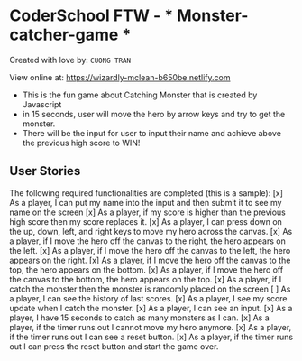 # CoderSchool FTW - * Monster-catcher-game *

Created with love by: `CUONG TRAN`
  
View online at: https://wizardly-mclean-b650be.netlify.com
  
* This is the fun game about Catching Monster that is created by Javascript
* in 15 seconds, user will move the hero by arrow keys and try to get the monster.
* There will be the input for user to input their name and achieve above the previous high score to WIN!

## User Stories

The following required functionalities are completed (this is a sample):
[x] As a player, I can put my name into the input and then submit it to see my name on the screen
[x] As a player, if my score is higher than the previous high score then my score replaces it.
[x] As a player, I can press down on the up, down, left, and right keys to move my hero across the canvas.
[x] As a player, if I move the hero off the canvas to the right, the hero appears on the left.
[x] As a player, if I move the hero off the canvas to the left, the hero appears on the right.
[x] As a player, if I move the hero off the canvas to the top, the hero appears on the bottom.
[x] As a player, if I move the hero off the canvas to the bottom, the hero appears on the top.
[x] As a player, if I catch the monster then the monster is randomly placed on the screen
[ ] As a player, I can see the history of last scores.
[x] As a player, I see my score update when I catch the monster.
[x] As a player, I can see an input.
[x] As a player, I have 15 seconds to catch as many monsters as I can.
[x] As a player, if the timer runs out I cannot move my hero anymore.
[x] As a player, if the timer runs out I can see a reset button.
[x] As a player, if the timer runs out I can press the reset button and start the game over.






















